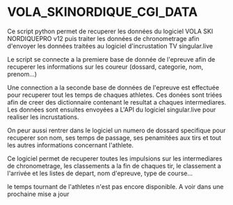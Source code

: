 # VOLA_SKINORDIQUE_CGI_DATA
Ce script python permet de recuperer les données du logiciel VOLA SKI NORDIQUEPRO v12 puis traiter les données de chronometrage afin d'envoyer les données traitées au logiciel d'incrustation TV singular.live

Le script se connecte a la premiere base de donnée de l'epreuve afin de recuperer les informations sur les coureur (dossard, categorie, nom, prenom...) 

Une connection a la seconde base de données de l'epreuve est effectuée pour recuperer tout les temps de chaques athletes. Ces donées sont triées afin de creer des dictionnaire contenant le resultat a chaques intermediares. Les données sont ensuites envoyées a L'API du logiciel singular.live pour realiser les incrustations.

On peur aussi rentrer dans le logiciel un numero de dossard specifique pour recuperer son nom, ses temps de passage, ses penamitées aux tirs et tout les autres informations concernant l'athlete.

Ce logiciel permet de recuperer toutes les impulsions sur les intermediares de chronometrage, les classements a la fin de chaques tir, le classement a l'arrivée et les listes de depart, nom d'epreuve, type de course...



le temps tournant de l'athletes n'est pas encore disponible. A voir dans une prochaine mise a jour 

